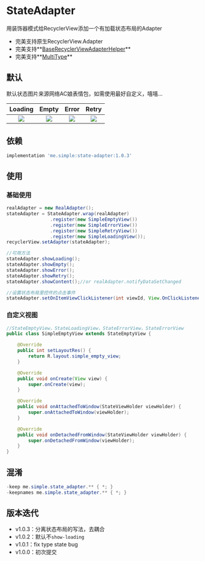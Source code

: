 # StateAdapter

用装饰器模式给RecyclerView添加一个有加载状态布局的Adapter

* 完美支持原生RecyclerView.Adapter
* 完美支持**[BaseRecyclerViewAdapterHelper](https://github.com/CymChad/BaseRecyclerViewAdapterHelper)**
* 完美支持**[MultiType](https://github.com/drakeet/MultiType)**

## 默认

默认状态图片来源网络AC娘表情包，如需使用最好自定义，嘻嘻...

|  Loading  | Empty | Error | Retry |
|  :--:  | :--:  |  :--:  |  :--:  |
| ![](https://i.loli.net/2019/11/06/9emTI2Wkj36Opdl.png) | ![](https://i.loli.net/2019/11/06/VJqFStfwnMHN7dy.png) | ![](https://i.loli.net/2019/11/06/ERNpLygI1oM9tPb.png) | ![](https://i.loli.net/2019/11/06/igtEjTVl85Cov2Z.png) |


## 依赖

```groovy
implementation 'me.simple:state-adapter:1.0.3'
```


## 使用

### 基础使用

```java
realAdapter = new RealAdapter();
stateAdapter = StateAdapter.wrap(realAdapter)
                .register(new SimpleEmptyView())
                .register(new SimpleErrorView())
                .register(new SimpleRetryView())
                .register(new SimpleLoadingView());
recyclerView.setAdapter(stateAdapter);

//可用方法
stateAdapter.showLoading();
stateAdapter.showEmpty();
stateAdapter.showError();
stateAdapter.showRetry();
stateAdapter.showContent();//or realAdapter.notifyDataSetChanged

//设置状态布局里控件的点击事件
stateAdapter.setOnItemViewClickListener(int viewId, View.OnClickListener listener)
```

### 自定义视图

```java
//StateEmptyView，StateLoadingView，StateErrorView，StateErrorView
public class SimpleEmptyView extends StateEmptyView {

    @Override
    public int setLayoutRes() {
        return R.layout.simple_empty_view;
    }

    @Override
    public void onCreate(View view) {
        super.onCreate(view);
    }

    @Override
    public void onAttachedToWindow(StateViewHolder viewHolder) {
        super.onAttachedToWindow(viewHolder);
    }

    @Override
    public void onDetachedFromWindow(StateViewHolder viewHolder) {
        super.onDetachedFromWindow(viewHolder);
    }
}
```

## 混淆

```java
-keep me.simple.state_adapter.** { *; }
-keepnames me.simple.state_adapter.** { *; }
```

## 版本迭代

* v1.0.3：分离状态布局的写法，去耦合
* v1.0.2：默认不`show-loading`
* v1.0.1：fix type state bug
* v1.0.0：初次提交